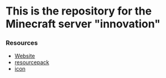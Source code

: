 # This is the repository for the Minecraft server "innovation"
### Resources
- [Website](https://tsaitou7361.github.io/inno)
- [resourcepack](https://raw.githubusercontent.com/Tsaitou7361/innovation/main/Resourcepacks/inno-pack-v2.0.2.zip)
- [icon](https://raw.githubusercontent.com/tsaitou7361/innovation/main/icon.png)